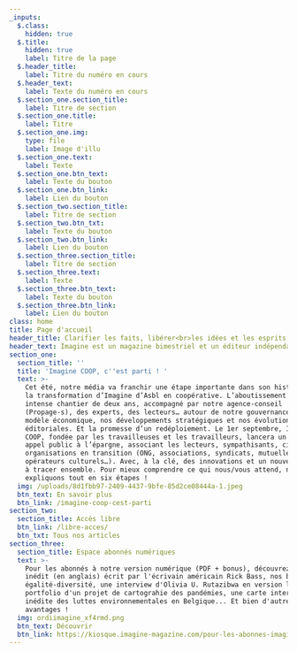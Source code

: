 ```yaml
---
_inputs:
  $.class:
    hidden: true
  $.title:
    hidden: true
    label: Titre de la page
  $.header_title:
    label: Titre du numéro en cours
  $.header_text:
    label: Texte du numéro en cours
  $.section_one.section_title:
    label: Titre de section
  $.section_one.title:
    label: Titre
  $.section_one.img:
    type: file
    label: Image d'illu
  $.section_one.text:
    label: Texte
  $.section_one.btn_text:
    label: Texte du bouton
  $.section_one.btn_link:
    label: Lien du bouton
  $.section_two.section_title:
    label: Titre de section
  $.section_two.btn_txt:
    label: Texte du bouton
  $.section_two.btn_link:
    label: Lien du bouton
  $.section_three.section_title:
    label: Titre de section
  $.section_three.text:
    label: Texte
  $.section_three.btn_text:
    label: Texte du bouton
  $.section_three.btn_link:
    label: Lien du bouton
class: home
title: Page d'accueil
header_title: Clarifier les faits, libérer<br>les idées et les esprits
header_text: Imagine est un magazine bimestriel et un éditeur indépendant depuis 2001.
section_one:
  section_title: ''
  title: 'Imagine COOP, c''est parti ! '
  text: >-
    Cet été, notre média va franchir une étape importante dans son histoire avec
    la transformation d’Imagine d’Asbl en coopérative. L’aboutissement d’un
    intense chantier de deux ans, accompagné par notre agence-conseil
    (Propage-s), des experts, des lecteurs… autour de notre gouvernance, notre
    modèle économique, nos développements stratégiques et nos évolutions
    éditoriales. Et la promesse d’un redéploiement. Le 1er septembre, Imagine
    COOP, fondée par les travailleuses et les travailleurs, lancera un grand
    appel public à l’épargne, associant les lecteurs, sympathisants, citoyens et
    organisations en transition (ONG, associations, syndicats, mutuelles,
    opérateurs culturels…). Avec, à la clé, des innovations et un nouveau chemin
    à tracer ensemble. Pour mieux comprendre ce qui nous/vous attend, nous vous
    expliquons tout en six étapes !
  img: /uploads/8d1fbb97-2409-4437-9bfe-85d2ce08444a-1.jpeg
  btn_text: En savoir plus
  btn_link: /imagine-coop-cest-parti
section_two:
  section_title: Accès libre
  btn_link: /libre-acces/
  btn_txt: Tous nos articles
section_three:
  section_title: Espace abonnés numériques
  text: >-
    Pour les abonnés à notre version numérique (PDF + bonus), découvrez un texte
    inédit (en anglais) écrit par l'écrivain américain Rick Bass, nos baromètres
    égalité-diversité, une interview d'Olivia U. Rutazibwa en version longue, le
    portfolio d'un projet de cartograhie des pandémies, une carte interactive
    inédite des luttes environnementales en Belgique... Et bien d'autres
    avantages !
  img: ordiimagine_xf4rmd.png
  btn_text: Découvrir
  btn_link: https://kiosque.imagine-magazine.com/pour-les-abonnes-imagine/
---
```

